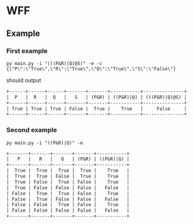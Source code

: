 # WFF


## Example

### First example

```py main.py -i "(((P&R)|Q)@S)" -e -c {\"P\":\"True\",\"R\":\"True\",\"Q\":\"True\",\"S\":\"False\"}```

should output

```txt
+------+------+------+-------+-------+-----------+---------------+
|  P   |  R   |  Q   |   S   | (P&R) | ((P&R)|Q) | (((P&R)|Q)@S) |
+------+------+------+-------+-------+-----------+---------------+
| True | True | True | False |  True |    True   |     False     |
+------+------+------+-------+-------+-----------+---------------+
```

### Second example
```py main.py -i "((P&R)|Q)" -e```

```txt
+-------+-------+-------+-------+-----------+
|   P   |   R   |   Q   | (P&R) | ((P&R)|Q) |
+-------+-------+-------+-------+-----------+
|  True |  True |  True |  True |    True   |
|  True |  True | False |  True |    True   |
|  True | False |  True | False |    True   |
|  True | False | False | False |   False   |
| False |  True |  True | False |    True   |
| False |  True | False | False |   False   |
| False | False |  True | False |    True   |
| False | False | False | False |   False   |
+-------+-------+-------+-------+-----------+
```
